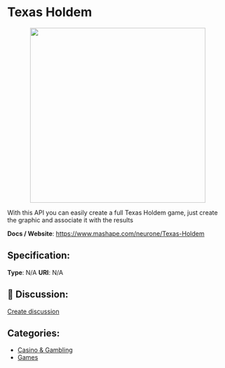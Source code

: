 # Texas Holdem
<p align="center">
    <img width="400" src="https://raw.githubusercontent.com/apis-list/apis-list/main/apis/texas-holdem/logo_256x256.png" />
</p>

With this API you can easily create a full Texas Holdem game, just create the graphic and associate it with the results

**Docs / Website**: https://www.mashape.com/neurone/Texas-Holdem

## Specification:
**Type**:  N/A 
**URI**:  N/A 

## 💬 Discussion:
[Create discussion](https://github.com/apis-list/apis-list/discussions/new)

## Categories:
- [Casino & Gambling](https://github.com/apis-list/apis-list#casino-and-gambling)
- [Games](https://github.com/apis-list/apis-list#games)



